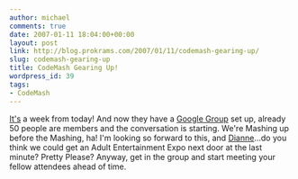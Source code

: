 ```yaml
---
author: michael
comments: true
date: 2007-01-11 18:04:00+00:00
layout: post
link: http://blog.prokrams.com/2007/01/11/codemash-gearing-up/
slug: codemash-gearing-up
title: CodeMash Gearing Up!
wordpress_id: 39
tags:
- CodeMash
---
```


[It's](http://www.codemash.org/) a week from today!  And now they have a [Google Group](http://groups-beta.google.com/group/codemash) set up, already 50 people are members and the conversation is starting.  We're Mashing up before the Mashing, ha!  I'm looking so forward to this, and [Dianne](http://michaeldotnet.blogspot.com/2007/01/lament-of-those-who-cannot-go.html#comments)...do you think we could get an Adult Entertainment Expo next door at the last minute?  Pretty Please?  Anyway, get in the group and start meeting your fellow attendees ahead of time.

